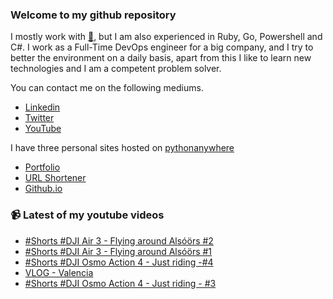 ### Welcome to my github repository

I mostly work with [:snake:](https://www.python.org/), but I am also experienced in Ruby, Go, Powershell and C#. I work as a Full-Time DevOps engineer for a big company, and I try to better the environment on a daily basis, apart from this I like to learn new technologies and I am a competent problem solver.

You can contact me on the following mediums.
- [Linkedin](https://www.linkedin.com/in/r3ap3rpy)
- [Twitter](https://twitter.com/r3ap3rpy)
- [YouTube](https://www.youtube.com/channel/UC1qkMXH8d2I9DDAtBSeEHqg)

I have three personal sites hosted on [pythonanywhere](https://www.pythonanywhere.com/)
- [Portfolio](http://r3ap3rpy.pythonanywhere.com/)
- [URL Shortener](http://shortenpy.pythonanywhere.com/)
- [Github.io](https://r3ap3rpy.github.io/)

### :video_camera: Latest of my youtube videos
<!-- YOUTUBE:START -->
- [#Shorts #DJI Air 3 - Flying around Alsóörs #2](https://www.youtube.com/watch?v=1axl4D5wVkw)
- [#Shorts #DJI Air 3 - Flying around Alsóörs #1](https://www.youtube.com/watch?v=dDCmC9qMI8c)
- [#Shorts #DJI Osmo Action 4 - Just riding -#4](https://www.youtube.com/watch?v=vvGE5NUCB0I)
- [VLOG - Valencia](https://www.youtube.com/watch?v=vBsKDV56UUM)
- [#Shorts #DJI Osmo Action 4  - Just riding - #3](https://www.youtube.com/watch?v=6thTroOEypU)
<!-- YOUTUBE:END -->

